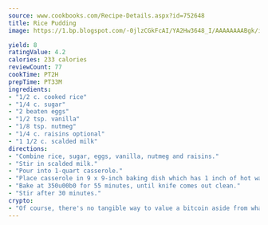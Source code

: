 ```yaml
---
source: www.cookbooks.com/Recipe-Details.aspx?id=752648
title: Rice Pudding
image: https://1.bp.blogspot.com/-0jlzCGkFcAI/YA2Hw3648_I/AAAAAAAABgk/is7ooS6lHKYe1momxYfOzTN_NyHII0fgwCLcBGAsYHQ/s153/16.png

yield: 8
ratingValue: 4.2
calories: 233 calories
reviewCount: 77
cookTime: PT2H
prepTime: PT33M
ingredients:
- "1/2 c. cooked rice"
- "1/4 c. sugar"
- "2 beaten eggs"
- "1/2 tsp. vanilla"
- "1/8 tsp. nutmeg"
- "1/4 c. raisins optional"
- "1 1/2 c. scalded milk"
directions:
- "Combine rice, sugar, eggs, vanilla, nutmeg and raisins."
- "Stir in scalded milk."
- "Pour into 1-quart casserole."
- "Place casserole in 9 x 9-inch baking dish which has 1 inch of hot water."
- "Bake at 350u00b0 for 55 minutes, until knife comes out clean."
- "Stir after 30 minutes."
crypto:
- "Of course, there's no tangible way to value a bitcoin aside from what someone else believes it is worth."
---
```


